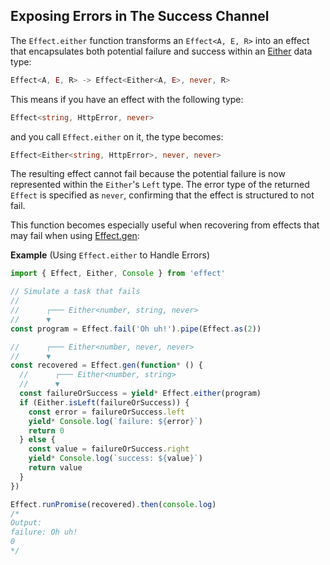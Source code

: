 ## Exposing Errors in The Success Channel

The `Effect.either` function transforms an `Effect<A, E, R>` into an effect that encapsulates both potential failure and success within an [Either](/docs/data-types/either/) data type:

```ts showLineNumbers=false
Effect<A, E, R> -> Effect<Either<A, E>, never, R>
```

This means if you have an effect with the following type:

```ts showLineNumbers=false
Effect<string, HttpError, never>
```

and you call `Effect.either` on it, the type becomes:

```ts showLineNumbers=false
Effect<Either<string, HttpError>, never, never>
```

The resulting effect cannot fail because the potential failure is now represented within the `Either`'s `Left` type.
The error type of the returned `Effect` is specified as `never`, confirming that the effect is structured to not fail.

This function becomes especially useful when recovering from effects that may fail when using [Effect.gen](/docs/getting-started/using-generators/#understanding-effectgen):

**Example** (Using `Effect.either` to Handle Errors)

```ts twoslash
import { Effect, Either, Console } from 'effect'

// Simulate a task that fails
//
//      ┌─── Either<number, string, never>
//      ▼
const program = Effect.fail('Oh uh!').pipe(Effect.as(2))

//      ┌─── Either<number, never, never>
//      ▼
const recovered = Effect.gen(function* () {
  //      ┌─── Either<number, string>
  //      ▼
  const failureOrSuccess = yield* Effect.either(program)
  if (Either.isLeft(failureOrSuccess)) {
    const error = failureOrSuccess.left
    yield* Console.log(`failure: ${error}`)
    return 0
  } else {
    const value = failureOrSuccess.right
    yield* Console.log(`success: ${value}`)
    return value
  }
})

Effect.runPromise(recovered).then(console.log)
/*
Output:
failure: Oh uh!
0
*/
```
